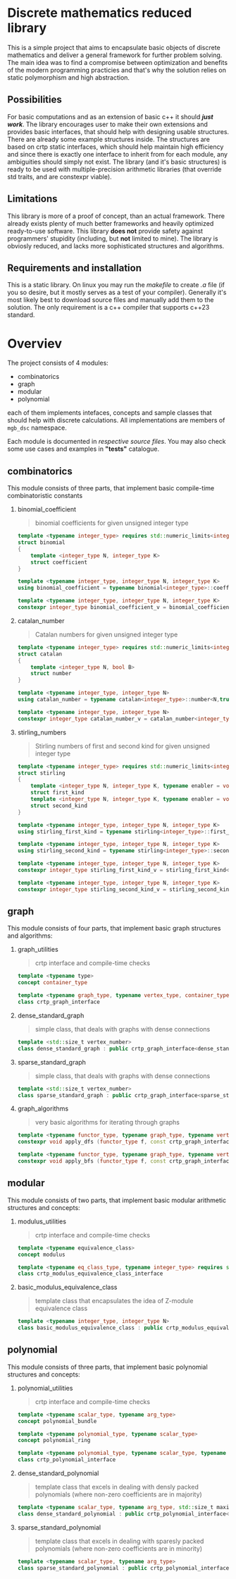 # Discrete mathematics reduced library

This is a simple project that aims to encapsulate basic objects of discrete mathematics and deliver a general framework for further problem solving. The main idea was to find a compromise between optimization and benefits of the modern programming practicies and that's why the solution relies on static polymorphism and high abstraction.

## Possibilities

For basic computations and as an extension of basic c++ it should ***just work***. The library encourages user to make their own extensions and provides basic interfaces, that should help with designing usable structures. There are already some example structures inside. The structures are based on crtp static interfaces, which should help maintain high efficiency and since there is exactly one interface to inherit from for each module, any ambiguities should simply not exist. The library (and it's basic structures) is ready to be used with multiple-precision arithmetic libraries (that override std traits, and are constexpr viable).

## Limitations

This library is more of a proof of concept, than an actual framework. There already exists plenty of much better frameworks and heavily optimized ready-to-use software. This library **does not** provide safety against programmers' stupidity (including, but **not** limited to mine). The library is obviosly reduced, and lacks more sophisticated structures and algorithms.

## Requirements and installation

This is a static library. On linux you may run the *makefile* to create *.a* file (if you so desire, but it mostly serves as a test of your compiler). Generally it's most likely best to download source files and manually add them to the solution. The only requirement is a c++ compiler that supports c++23 standard.

# Overviev

The project consists of 4 modules:

- combinatorics
- graph
- modular
- polynomial

each of them implements intefaces, concepts and sample classes that should help with discrete calculations. All implementations are members of `mgb_dsc` namespace.

Each module is documented in *respective source files*. You may also check some use cases and examples in **"tests"** catalogue.

## combinatorics

This module consists of three parts, that implement basic compile-time combinatoristic constants

1. binomial_coefficient

    > binomial coefficients for given unsigned integer type

    ```c++
    template <typename integer_type> requires std::numeric_limits<integer_type>::is_integer && std::is_unsigned_v<integer_type>
    struct binomial
    {
        template <integer_type N, integer_type K>
        struct coefficient
    }

    template <typename integer_type, integer_type N, integer_type K>
    using binomial_coefficient = typename binomial<integer_type>::coefficient<N,K>

    template <typename integer_type, integer_type N, integer_type K>
    constexpr integer_type binomial_coefficient_v = binomial_coefficient<integer_type,N,K>::value
    ```

7. catalan_number

    > Catalan numbers for given unsigned integer type

    ```c++
    template <typename integer_type> requires std::numeric_limits<integer_type>::is_integer && std::is_unsigned_v<integer_type>
    struct catalan
    {
        template <integer_type N, bool B>
        struct number
    }

    template <typename integer_type, integer_type N>
    using catalan_number = typename catalan<integer_type>::number<N,true>

    template <typename integer_type, integer_type N>
    constexpr integer_type catalan_number_v = catalan_number<integer_type,N>::value
    ```

7. stirling_numbers

    > Stirling numbers of first and second kind for given unsigned integer type

    ```c++
    template <typename integer_type> requires std::numeric_limits<integer_type>::is_integer && std::is_unsigned_v<integer_type>
    struct stirling
    {
        template <integer_type N, integer_type K, typename enabler = void>
        struct first_kind
        template <integer_type N, integer_type K, typename enabler = void>
        struct second_kind
    }

    template <typename integer_type, integer_type N, integer_type K>
    using stirling_first_kind = typename stirling<integer_type>::first_kind<N,K>

    template <typename integer_type, integer_type N, integer_type K>
    using stirling_second_kind = typename stirling<integer_type>::second_kind<N,K>

    template <typename integer_type, integer_type N, integer_type K>
    constexpr integer_type stirling_first_kind_v = stirling_first_kind<integer_type,N,K>::value

    template <typename integer_type, integer_type N, integer_type K>
    constexpr integer_type stirling_second_kind_v = stirling_second_kind<integer_type,N,K>::value
    ```

## graph

This module consists of four parts, that implement basic graph structures and algorithms:


1. graph_utilities

    > crtp interface and compile-time checks

    ```c++
    template <typename type>
    concept container_type 

    template <typename graph_type, typename vertex_type, container_type container = std::list<vertex_type>> requires std::totally_ordered<vertex_type>
    class crtp_graph_interface
    ```

7. dense_standard_graph

    > simple class, that deals with graphs with dense connections

    ```c++
    template <std::size_t vertex_number>
    class dense_standard_graph : public crtp_graph_interface<dense_standard_graph<vertex_number>,std::size_t>
    ```

7. sparse_standard_graph 

    > simple class, that deals with graphs with dense connections

    ```c++
    template <std::size_t vertex_number>
    class sparse_standard_graph : public crtp_graph_interface<sparse_standard_graph<vertex_number>,std::size_t,std::set<std::size_t>>
    ```

7. graph_algorithms

    > very basic algorithms for iterating through graphs

    ```c++
    template <typename functor_type, typename graph_type, typename vertex_type, container_type container = std::list<vertex_type>>
    constexpr void apply_dfs (functor_type f, const crtp_graph_interface<graph_type,vertex_type,container> &g, const vertex_type &first) noexcept

    template <typename functor_type, typename graph_type, typename vertex_type, container_type container = std::list<vertex_type>>
    constexpr void apply_bfs (functor_type f, const crtp_graph_interface<graph_type,vertex_type,container> &g, const vertex_type &first) noexcept
    ```

## modular

This module consists of two parts, that implement basic modular arithmetic structures and concepts:

1. modulus_utilities

    > crtp interface and compile-time checks

    ```c++
    template <typename equivalence_class>
    concept modulus

    template <typename eq_class_type, typename integer_type> requires std::numeric_limits<integer_type>::is_integer
    class crtp_modulus_equivalence_class_interface
    ```

7. basic_modulus_equivalence_class

    > template class that encapsulates the idea of Z-module equivalence class

    ```c++
    template <typename integer_type, integer_type N>
    class basic_modulus_equivalence_class : public crtp_modulus_equivalence_class_interface<basic_modulus_equivalence_class<integer_type,N>,integer_type>
    ```

## polynomial

This module consists of three parts, that implement basic polynomial structures and concepts:

1. polynomial_utilities 
    
    > crtp interface and compile-time checks
 
    ```c++
    template <typename scalar_type, typename arg_type>
    concept polynomial_bundle

    template <typename polynomial_type, typename scalar_type>
    concept polynomial_ring

    template <typename polynomial_type, typename scalar_type, typename arg_type> requires polynomial_bundle<scalar_type,arg_type>
    class crtp_polynomial_interface
    ```

7. dense_standard_polynomial
    
    > template class that excels in dealing with densly packed polynomials (where non-zero coefficients are in majority)

    ```c++
    template <typename scalar_type, typename arg_type, std::size_t maximal_degree>
    class dense_standard_polynomial : public crtp_polynomial_interface<dense_standard_polynomial<scalar_type,arg_type,maximal_degree>,scalar_type,arg_type>
    ```

7. sparse_standard_polynomial

    > template class that excels in dealing with sparesly packed polynomials (where non-zero coefficients are in minority)

    ```c++
    template <typename scalar_type, typename arg_type>
    class sparse_standard_polynomial : public crtp_polynomial_interface<sparse_standard_polynomial<scalar_type,arg_type>,scalar_type,arg_type>
    ```